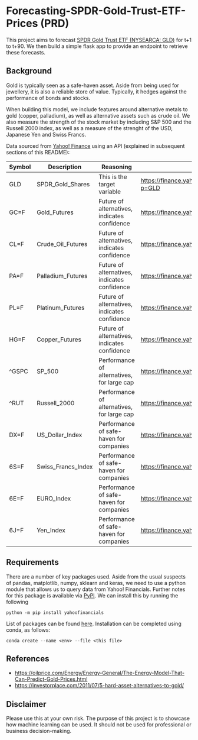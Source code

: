 # Forecasting-SPDR-Gold-Trust-ETF-Prices (PRD)
This project aims to forecast [SPDR Gold Trust ETF (NYSEARCA: GLD)](https://finance.yahoo.com/quote/GLD/profile?p=GLD) for t+1 to t+90. We then build a simple flask app to provide an endpoint to retrieve these forecasts.

## Background
Gold is typically seen as a safe-haven asset. Aside from being used for jewellery, it is also a reliable store of value. Typically, it hedges against the performance of bonds and stocks.

When building this model, we include features around alternative metals to gold (copper, palladium), as well as alternative assets such as crude oil. We also measure the strength of the stock market by including S&P 500 and the Russell 2000 index, as well as a measure of the strenght of the  USD, Japanese Yen and Swiss Francs.

Data sourced from [Yahoo! Finance](https://finance.yahoo.com/) using an API (explained in subsequent sections of this README):

| Symbol                 | Description | Reasoning | URL | 
| :---                    | --- | --- | --- |
| GLD            | SPDR_Gold_Shares | This is the target variable| https://finance.yahoo.com/quote/GLD/profile?p=GLD |
| GC=F            | Gold_Futures | Future of alternatives, indicates confidence | https://finance.yahoo.com/quote/GC=F/ |
| CL=F            | Crude_Oil_Futures | Future of alternatives, indicates confidence | https://finance.yahoo.com/quote/CL=F/ |
| PA=F            | Palladium_Futures | Future of alternatives, indicates confidence | https://finance.yahoo.com/quote/PA=F/ |
| PL=F            | Platinum_Futures | Future of alternatives, indicates confidence | https://finance.yahoo.com/quote/PL=F/ |
| HG=F            | Copper_Futures | Future of alternatives, indicates confidence | https://finance.yahoo.com/quote/HG=F/ |
| ^GSPC            | SP_500 | Performance of alternatives, for large cap| https://finance.yahoo.com/quote/%5Egspc/|
| ^RUT            | Russell_2000 | Performance of alternatives, for large cap| https://finance.yahoo.com/quote/%5ERUT/ |
| DX=F            | US_Dollar_Index | Performance of safe-haven for companies | https://finance.yahoo.com/quote/DX=F/ |
| 6S=F            | Swiss_Francs_Index | Performance of safe-haven for companies | https://finance.yahoo.com/quote/6S=F/ |
| 6E=F            | EURO_Index | Performance of safe-haven for companies | https://finance.yahoo.com/quote/6E=F/ |
| 6J=F            | Yen_Index | Performance of safe-haven for companies | https://finance.yahoo.com/quote/6J=F/ |

## Requirements
There are a number of key packages used. Aside from the usual suspects of pandas, matplotlib, numpy, sklearn and keras, we need to use a python module that allows us to query data from Yahoo! Financials. Further notes for this package is available via [PyPI](https://pypi.org/project/yahoofinancials/). We can install this by running the following

    python -m pip install yahoofinancials
    
List of packages can be found [here](https://github.com/rianashwin/Forecasting-SPDR-Gold-Trust-ETF-Prices--PRD-/blob/main/requirements.txt). Installation can be completed using conda, as follows:
    
    conda create --name <env> --file <this file>

## References
* https://oilprice.com/Energy/Energy-General/The-Energy-Model-That-Can-Predict-Gold-Prices.html
* https://investorplace.com/2011/07/5-hard-asset-alternatives-to-gold/

## Disclaimer
Please use this at your own risk. The purpose of this project is to showcase how machine learning can be used. It should not be used for professional or business decision-making.

